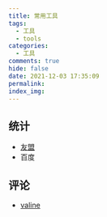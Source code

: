 ```yaml
---
title: 常用工具
tags:
  - 工具
  - tools
categories:
  - 工具
comments: true
hide: false
date: 2021-12-03 17:35:09
permalink:
index_img:
---
```


## 统计

- [友盟](https://web.umeng.com/main.php?c=site&a=show)
- 百度

## 评论

- [valine](https://valine.js.org/)
